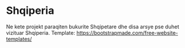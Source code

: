 # Shqiperia
Ne kete projekt paraqiten bukurite Shqipetare dhe disa arsye pse duhet vizituar Shqiperia.
Template: https://bootstrapmade.com/free-website-templates/
